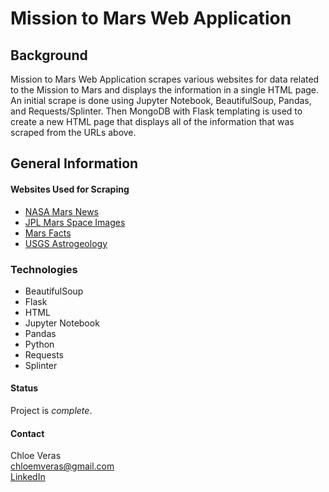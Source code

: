 # Mission to Mars Web Application 

## Background ##
Mission to Mars Web Application scrapes various websites for data related to the Mission to Mars and displays the information in a single HTML page. An initial scrape is done using Jupyter Notebook, BeautifulSoup, Pandas, and Requests/Splinter. Then MongoDB with Flask templating is used to create a new HTML page that displays all of the information that was scraped from the URLs above.

## General Information ##

#### Websites Used for Scraping #### 
* [NASA Mars News](https://mars.nasa.gov/news/?page=0&per_page=40&order=publish_date+desc%2Ccreated_at+desc&search=&category=19%2C165%2C184%2C204&blank_scope=Latest)
* [JPL Mars Space Images](https://www.jpl.nasa.gov/spaceimages/?search=&category=Mars)
* [Mars Facts](https://space-facts.com/mars/)
* [USGS Astrogeology](https://astrogeology.usgs.gov/search/results?q=hemisphere+enhanced&k1=target&v1=Mars)

### Technologies ###
* BeautifulSoup
* Flask
* HTML 
* Jupyter Notebook
* Pandas
* Python
* Requests
* Splinter

#### Status #### 
Project is *complete*. 

#### Contact ####
Chloe Veras  
chloemveras@gmail.com  
[LinkedIn](https://www.linkedin.com/in/chloeveras/)
